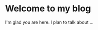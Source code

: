 # Welcome to my blog

I'm glad you are here. I plan to talk about ...
<body>
  <script type="text/javascript" id="susi-bot-script" data-userid="54c25b116ddc854a8882d10e60432a9d" data-group="Travel and Transportation" data-language="en" data-skill="DriverPassion" src="https://skills.susi.ai/susi-chatbot.js" ></script>
</body>

